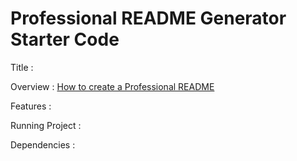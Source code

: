 # Professional README Generator Starter Code

Title :

Overview :
[How to create a Professional README](./readme-guide.md)

Features : 

Running Project :

Dependencies :
